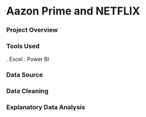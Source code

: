 # Aazon Prime and NETFLIX

### Project Overview


### Tools Used
. Excel
. Power BI

### Data Source


### Data Cleaning


### Explanatory Data Analysis
